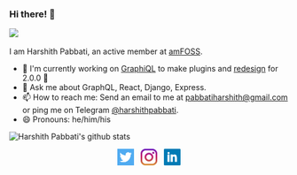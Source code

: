 ### Hi there! 👋

![](https://komarev.com/ghpvc/?username=harshithpabbati)

I am Harshith Pabbati, an active member at [amFOSS](https://amfoss.in).

- 🔭 I'm currently working on [GraphiQL](https://github.com/graphql/graphiql) to make plugins and [redesign](https://user-images.githubusercontent.com/49038/66406880-346bd780-e9a1-11e9-82c9-669a21436eb3.png) for 2.0.0 🎉
- 💬 Ask me about GraphQL, React, Django, Express.
- 📫 How to reach me: Send an email to me at [pabbatiharshith@gmail.com](mailto:pabbatiharshith@gmail.com) or ping me on Telegram [@harshithpabbati](https://t.me/harshithpabbati).
- 😄 Pronouns: he/him/his

![Harshith Pabbati's github stats](https://github-readme-stats.anuraghazra1.vercel.app/api?username=harshithpabbati&show_icons=true&hide_border=true)


<p align='center'>
    <a href="https://twitter/harshith1304"><img height="30" src="https://github.com/harshithpabbati/harshithpabbati/blob/master/assets/twitter.png?raw=true"></a>&nbsp;&nbsp;
    <a href="https://instagram/harshith_pabbati"><img height="30" src="https://github.com/harshithpabbati/harshithpabbati/blob/master/assets/instagram.jpg?raw=true"></a>&nbsp;&nbsp;
    <a href="https://www.linkedin.com/in/harshithpabbati/"><img height="30" src="https://github.com/harshithpabbati/harshithpabbati/blob/master/assets/linkedin.png?raw=true"></a>
</p>
